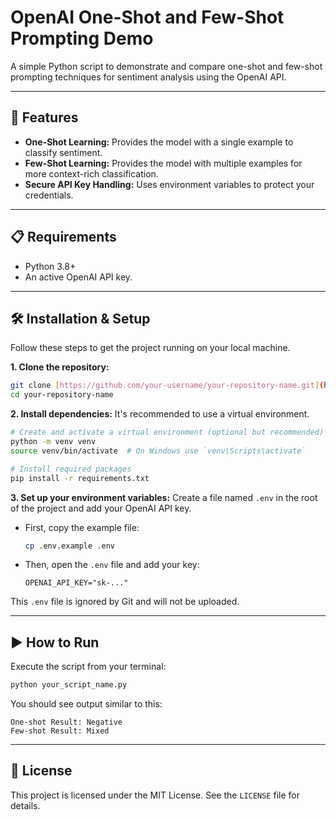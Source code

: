 # OpenAI One-Shot and Few-Shot Prompting Demo

A simple Python script to demonstrate and compare one-shot and few-shot prompting techniques for sentiment analysis using the OpenAI API.

---

## 🚀 Features

* **One-Shot Learning:** Provides the model with a single example to classify sentiment.
* **Few-Shot Learning:** Provides the model with multiple examples for more context-rich classification.
* **Secure API Key Handling:** Uses environment variables to protect your credentials.

---

## 📋 Requirements

* Python 3.8+
* An active OpenAI API key.

---

## 🛠️ Installation & Setup

Follow these steps to get the project running on your local machine.

**1. Clone the repository:**
```bash
git clone [https://github.com/your-username/your-repository-name.git](https://github.com/your-username/your-repository-name.git)
cd your-repository-name
```

**2. Install dependencies:**
It's recommended to use a virtual environment.
```bash
# Create and activate a virtual environment (optional but recommended)
python -m venv venv
source venv/bin/activate  # On Windows use `venv\Scripts\activate`

# Install required packages
pip install -r requirements.txt
```

**3. Set up your environment variables:**
Create a file named `.env` in the root of the project and add your OpenAI API key.

* First, copy the example file:
    ```bash
    cp .env.example .env
    ```
* Then, open the `.env` file and add your key:
    ```
    OPENAI_API_KEY="sk-..."
    ```
This `.env` file is ignored by Git and will not be uploaded.

---

## ▶️ How to Run

Execute the script from your terminal:

```bash
python your_script_name.py
```

You should see output similar to this:

```
One-shot Result: Negative
Few-shot Result: Mixed
```

---

## 📄 License

This project is licensed under the MIT License. See the `LICENSE` file for details.
